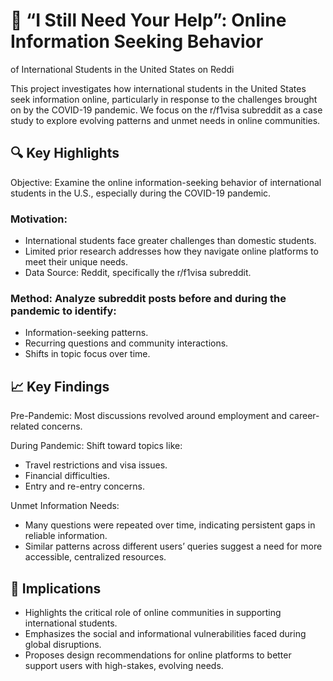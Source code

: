 # 📘 “I Still Need Your Help”: Online Information Seeking Behavior
of International Students in the United States on Reddi

This project investigates how international students in the United States seek information online, particularly in response to the challenges brought on by the COVID-19 pandemic. We focus on the r/f1visa subreddit as a case study to explore evolving patterns and unmet needs in online communities.

## 🔍 Key Highlights
Objective: Examine the online information-seeking behavior of international students in the U.S., especially during the COVID-19 pandemic.

  ### Motivation:

  - International students face greater challenges than domestic students.
  - Limited prior research addresses how they navigate online platforms to meet their unique needs.
  - Data Source: Reddit, specifically the r/f1visa subreddit.

  ### Method: Analyze subreddit posts before and during the pandemic to identify:

  - Information-seeking patterns.
  - Recurring questions and community interactions.
  - Shifts in topic focus over time.

## 📈 Key Findings

Pre-Pandemic: Most discussions revolved around employment and career-related concerns.

During Pandemic: Shift toward topics like:

  - Travel restrictions and visa issues.
  - Financial difficulties.
  - Entry and re-entry concerns.
  
Unmet Information Needs:
  - Many questions were repeated over time, indicating persistent gaps in reliable information.
  - Similar patterns across different users’ queries suggest a need for more accessible, centralized resources.

## 🧩 Implications
  - Highlights the critical role of online communities in supporting international students.
  - Emphasizes the social and informational vulnerabilities faced during global disruptions.
  - Proposes design recommendations for online platforms to better support users with high-stakes, evolving needs.
